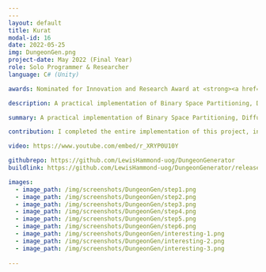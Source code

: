 ```yaml
---
---
layout: default
title: Kurat
modal-id: 16
date: 2022-05-25
img: DungeonGen.png
project-date: May 2022 (Final Year)
role: Solo Programmer & Researcher 
language: C# (Unity)

awards: Nominated for Innovation and Research Award at <strong><a href="https://comx.uogs.co.uk/22/awards/">COMX</a></strong> end of year show

description: A practical implementation of Binary Space Partitioning, Diffusion Limited Aggregation and Dykstra Maps to create a procedurally generated dungeon. The application allows the tweaking of the dungeon bounds, cell size, corridors, number of iterations and DLA particle count. This was created as part of my Universtiy Independent Research Project, the report that preceded the creation of this implementation can be read here: <a href="docs/DungeonGen/IRP.pdf">n Investigation into Methods for Procedural Dungeon Generation for Roguelike Game</a>

summary: A practical implementation of Binary Space Partitioning, Diffusion Limited Aggregation and Dykstra Maps to create a procedurally generated dungeon.

contribution: I completed the entire implementation of this project, including the preceding report that informed my design desisions<br>Features Implemented:<ul><li>Implementation of Binary Space Partitoning to </li></ul>

video: https://www.youtube.com/embed/r_XRYP0U10Y

githubrepo: https://github.com/LewisHammond-uog/DungeonGenerator
buildlink: https://github.com/LewisHammond-uog/DungeonGenerator/releases/tag/Sumbission

images:
  - image_path: /img/screenshots/DungeonGen/step1.png
  - image_path: /img/screenshots/DungeonGen/step2.png
  - image_path: /img/screenshots/DungeonGen/step3.png
  - image_path: /img/screenshots/DungeonGen/step4.png
  - image_path: /img/screenshots/DungeonGen/step5.png
  - image_path: /img/screenshots/DungeonGen/step6.png
  - image_path: /img/screenshots/DungeonGen/interesting-1.png
  - image_path: /img/screenshots/DungeonGen/interesting-2.png
  - image_path: /img/screenshots/DungeonGen/interesting-3.png
  
---
```

